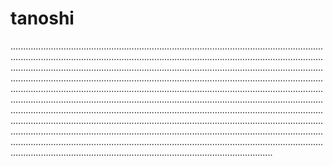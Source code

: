# tanoshi

................................................................................................................................................................................................................................................................................................................................................................................................................................................................................................................................................................................................................................................................................................................................................................................................................................................................................................................................................................................................................................................................................................................................................................................................................................................................................................................................................................................................